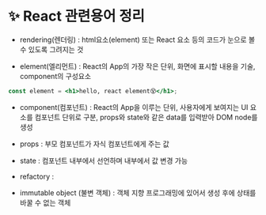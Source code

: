 # ✨ React 관련용어 정리   

* rendering(렌더링) : html요소(element) 또는 React 요소 등의 코드가 눈으로 볼수 있도록 그려지는 것   

* element(엘리먼트) : React의 App의 가장 작은 단위, 화면에 표시할 내용을 기술, component의 구성요소   
```jsx
const element = <h1>hello, react element😵</h1>;
```

* component(컴포넌트) : React의 App을 이루는 단위, 사용자에게 보여지는 UI 요소를 컴포넌트 단위로 구분, props와 state와 같은 data를 입력받아 DOM node를 생성    


* props : 부모 컴포넌트가 자식 컴포넌트에게 주는 값   
* state : 컴포넌트 내부에서 선언하며 내부에서 값 변경 가능   


* refactory :   


* immutable object (불변 객체) : 객체 지향 프로그래밍에 있어서 생성 후에 상태를 바꿀 수 없는 객체   